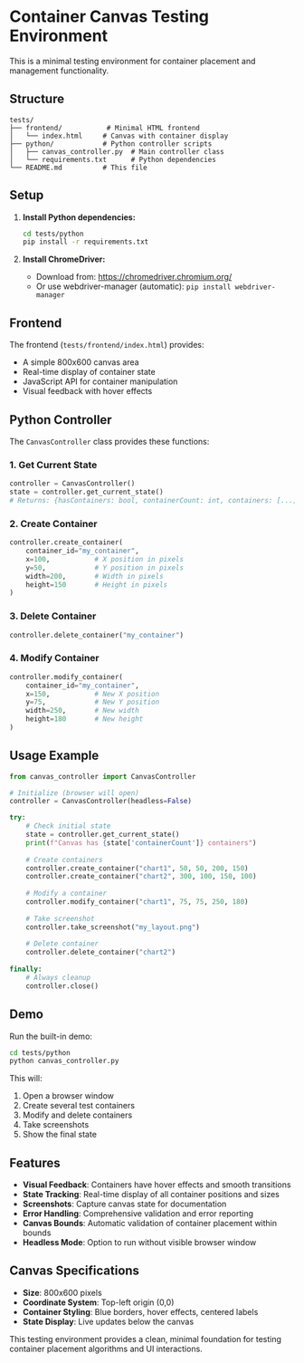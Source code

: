 # Container Canvas Testing Environment

This is a minimal testing environment for container placement and management functionality.

## Structure

```
tests/
├── frontend/           # Minimal HTML frontend
│   └── index.html     # Canvas with container display
├── python/            # Python controller scripts
│   ├── canvas_controller.py  # Main controller class
│   └── requirements.txt      # Python dependencies
└── README.md          # This file
```

## Setup

1. **Install Python dependencies:**
   ```bash
   cd tests/python
   pip install -r requirements.txt
   ```

2. **Install ChromeDriver:**
   - Download from: https://chromedriver.chromium.org/
   - Or use webdriver-manager (automatic): `pip install webdriver-manager`

## Frontend

The frontend (`tests/frontend/index.html`) provides:
- A simple 800x600 canvas area
- Real-time display of container state
- JavaScript API for container manipulation
- Visual feedback with hover effects

## Python Controller

The `CanvasController` class provides these functions:

### 1. Get Current State
```python
controller = CanvasController()
state = controller.get_current_state()
# Returns: {hasContainers: bool, containerCount: int, containers: [...]}
```

### 2. Create Container
```python
controller.create_container(
    container_id="my_container",
    x=100,           # X position in pixels
    y=50,            # Y position in pixels  
    width=200,       # Width in pixels
    height=150       # Height in pixels
)
```

### 3. Delete Container
```python
controller.delete_container("my_container")
```

### 4. Modify Container
```python
controller.modify_container(
    container_id="my_container",
    x=150,           # New X position
    y=75,            # New Y position
    width=250,       # New width
    height=180       # New height
)
```

## Usage Example

```python
from canvas_controller import CanvasController

# Initialize (browser will open)
controller = CanvasController(headless=False)

try:
    # Check initial state
    state = controller.get_current_state()
    print(f"Canvas has {state['containerCount']} containers")
    
    # Create containers
    controller.create_container("chart1", 50, 50, 200, 150)
    controller.create_container("chart2", 300, 100, 150, 100)
    
    # Modify a container
    controller.modify_container("chart1", 75, 75, 250, 180)
    
    # Take screenshot
    controller.take_screenshot("my_layout.png")
    
    # Delete container
    controller.delete_container("chart2")
    
finally:
    # Always cleanup
    controller.close()
```

## Demo

Run the built-in demo:
```bash
cd tests/python
python canvas_controller.py
```

This will:
1. Open a browser window
2. Create several test containers
3. Modify and delete containers
4. Take screenshots
5. Show the final state

## Features

- **Visual Feedback**: Containers have hover effects and smooth transitions
- **State Tracking**: Real-time display of all container positions and sizes
- **Screenshots**: Capture canvas state for documentation
- **Error Handling**: Comprehensive validation and error reporting
- **Canvas Bounds**: Automatic validation of container placement within bounds
- **Headless Mode**: Option to run without visible browser window

## Canvas Specifications

- **Size**: 800x600 pixels
- **Coordinate System**: Top-left origin (0,0)
- **Container Styling**: Blue borders, hover effects, centered labels
- **State Display**: Live updates below the canvas

This testing environment provides a clean, minimal foundation for testing container placement algorithms and UI interactions. 